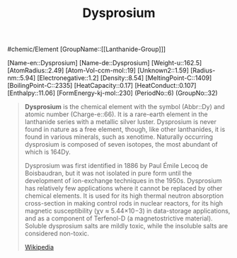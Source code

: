 ﻿---
title: "Dysprosium"
type: Element

SpocWebEntityId: 21962
---

#chemic/Element 
[GroupName::[[Lanthanide-Group]]]

[Name-en::Dysprosium]
[Name-de::Dysprosium]
[Weight-u::162.5]
[AtomRadius::2.49]
[Atom-Vol-ccm-mol::19]
[Unknown2::1.59]
[Radius-nm::5.94]
[Electronegative::1.2]
[Density::8.54]
[MeltingPoint-C::1409]
[BoilingPoint-C::2335]
[HeatCapacity::0.17]
[HeatConduct::0.107]
[Enthalpy::11.06]
[FormEnergy-kj-mol::230]
(PeriodNo::6)
(GroupNo::32)


> **Dysprosium** is the chemical element with the symbol (Abbr::Dy) and atomic number (Charge-e::66). It is a rare-earth element in the lanthanide series with a metallic silver luster. Dysprosium is never found in nature as a free element, though, like other lanthanides, it is found in various minerals, such as xenotime. Naturally occurring dysprosium is composed of seven isotopes, the most abundant of which is 164Dy.
>
> Dysprosium was first identified in 1886 by Paul Émile Lecoq de Boisbaudran, but it was not isolated in pure form until the development of ion-exchange techniques in the 1950s. Dysprosium has relatively few applications where it cannot be replaced by other chemical elements. It is used for its high thermal neutron absorption cross-section in making control rods in nuclear reactors, for its high magnetic susceptibility (χv ≈ 5.44×10−3) in data-storage applications, and as a component of Terfenol-D (a magnetostrictive material). Soluble dysprosium salts are mildly toxic, while the insoluble salts are considered non-toxic.
>
> [Wikipedia](https://en.wikipedia.org/wiki/Dysprosium)